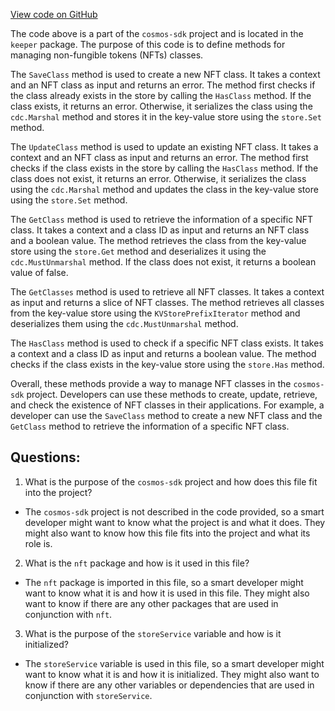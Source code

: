 [View code on GitHub](https://github.com/cosmos/cosmos-sdk/blob/main/x/nft/keeper/class.go)

The code above is a part of the `cosmos-sdk` project and is located in the `keeper` package. The purpose of this code is to define methods for managing non-fungible tokens (NFTs) classes. 

The `SaveClass` method is used to create a new NFT class. It takes a context and an NFT class as input and returns an error. The method first checks if the class already exists in the store by calling the `HasClass` method. If the class exists, it returns an error. Otherwise, it serializes the class using the `cdc.Marshal` method and stores it in the key-value store using the `store.Set` method.

The `UpdateClass` method is used to update an existing NFT class. It takes a context and an NFT class as input and returns an error. The method first checks if the class exists in the store by calling the `HasClass` method. If the class does not exist, it returns an error. Otherwise, it serializes the class using the `cdc.Marshal` method and updates the class in the key-value store using the `store.Set` method.

The `GetClass` method is used to retrieve the information of a specific NFT class. It takes a context and a class ID as input and returns an NFT class and a boolean value. The method retrieves the class from the key-value store using the `store.Get` method and deserializes it using the `cdc.MustUnmarshal` method. If the class does not exist, it returns a boolean value of false.

The `GetClasses` method is used to retrieve all NFT classes. It takes a context as input and returns a slice of NFT classes. The method retrieves all classes from the key-value store using the `KVStorePrefixIterator` method and deserializes them using the `cdc.MustUnmarshal` method.

The `HasClass` method is used to check if a specific NFT class exists. It takes a context and a class ID as input and returns a boolean value. The method checks if the class exists in the key-value store using the `store.Has` method.

Overall, these methods provide a way to manage NFT classes in the `cosmos-sdk` project. Developers can use these methods to create, update, retrieve, and check the existence of NFT classes in their applications. For example, a developer can use the `SaveClass` method to create a new NFT class and the `GetClass` method to retrieve the information of a specific NFT class.
## Questions: 
 1. What is the purpose of the `cosmos-sdk` project and how does this file fit into the project?
- The `cosmos-sdk` project is not described in the code provided, so a smart developer might want to know what the project is and what it does. They might also want to know how this file fits into the project and what its role is.

2. What is the `nft` package and how is it used in this file?
- The `nft` package is imported in this file, so a smart developer might want to know what it is and how it is used in this file. They might also want to know if there are any other packages that are used in conjunction with `nft`.

3. What is the purpose of the `storeService` variable and how is it initialized?
- The `storeService` variable is used in this file, so a smart developer might want to know what it is and how it is initialized. They might also want to know if there are any other variables or dependencies that are used in conjunction with `storeService`.